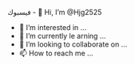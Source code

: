 فيسبوك - 👋 Hi, I’m @Hjg2525
- 👀 I’m interested in ...
- 🌱 I’m currently le
arning ...
- 💞️ I’m looking to collaborate on ...
- 📫 How to reach me ...

<!---
Hjg2525/Hjg2525 is a ✨







 special ✨ repository because its `README.md` (this file) appears on your GitHub profile.
You can click the Preview link to take a look at your changes.
--->

